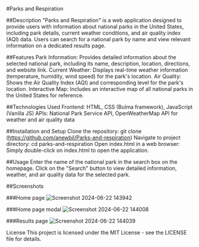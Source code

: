 #Parks and Respiration

##Description
"Parks and Respiration" is a web application designed to provide users with information about national parks in the United States, including park details, current weather conditions, and air quality index (AQI) data. Users can search for a national park by name and view relevant information on a dedicated results page.

##Features
Park Information: Provides detailed information about the selected national park, including its name, description, location, directions, and website link.
Current Weather: Displays real-time weather information (temperature, humidity, wind speed) for the park's location.
Air Quality: Shows the Air Quality Index (AQI) and corresponding level for the park's location.
Interactive Map: Includes an interactive map of all national parks in the United States for reference.

##Technologies Used
Frontend: HTML, CSS (Bulma framework), JavaScript (Vanilla JS)
APIs: National Park Service API, OpenWeatherMap API for weather and air quality data

##Installation and Setup
Clone the repository: git clone (https://github.com/anewbil/Parks-and-respiration)
Navigate to project directory: cd parks-and-respiration
Open index.html in a web browser: Simply double-click on index.html to open the application.

##Usage
Enter the name of the national park in the search box on the homepage.
Click on the "Search" button to view detailed information, weather, and air quality data for the selected park.

##Screenshots

###Home page
![Screenshot 2024-06-22 143942](https://github.com/anewbil/Parks-and-respiration/assets/166038771/0d14ec76-ab29-474e-87de-fa69ec0846f1)


###Home page modal
![Screenshot 2024-06-22 144008](https://github.com/anewbil/Parks-and-respiration/assets/166038771/20522a5a-b6d1-449d-9c2a-563509cbb65d)


###Results page
![Screenshot 2024-06-22 144039](https://github.com/anewbil/Parks-and-respiration/assets/166038771/c9453bae-0a33-446f-8018-3e68a663b4fc)


License
This project is licensed under the MIT License - see the LICENSE file for details.

